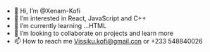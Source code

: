 - 👋 Hi, I’m @Xenam-Kofi
- 👀 I’m interested in React, JavaScript and C++
- 🌱 I’m currently learning ...HTML
- 💞️ I’m looking to collaborate on projects and learn more
- 📫 How to reach me Vissiku.kofi@gmail.con or +233 548840026

<!---
Xenam-Kofi/Xenam-Kofi is a ✨ special ✨ repository because its `README.md` (this file) appears on your GitHub profile.
You can click the Preview link to take a look at your changes.
--->
